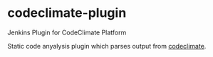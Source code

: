 # codeclimate-plugin
Jenkins Plugin for CodeClimate Platform

Static code anyalysis plugin which parses output from [codeclimate](https://github.com/codeclimate/codeclimate).
